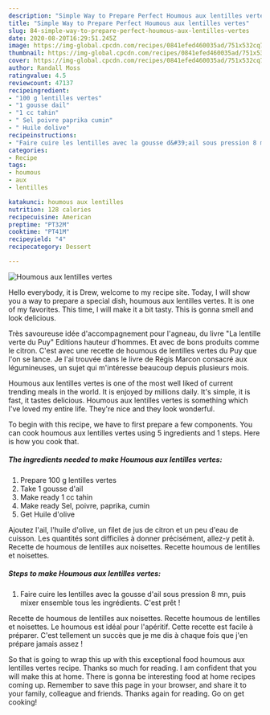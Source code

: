 ```yaml
---
description: "Simple Way to Prepare Perfect Houmous aux lentilles vertes"
title: "Simple Way to Prepare Perfect Houmous aux lentilles vertes"
slug: 84-simple-way-to-prepare-perfect-houmous-aux-lentilles-vertes
date: 2020-08-20T16:29:51.245Z
image: https://img-global.cpcdn.com/recipes/0841efed460035ad/751x532cq70/houmous-aux-lentilles-vertes-photo-principale-de-la-recette.jpg
thumbnail: https://img-global.cpcdn.com/recipes/0841efed460035ad/751x532cq70/houmous-aux-lentilles-vertes-photo-principale-de-la-recette.jpg
cover: https://img-global.cpcdn.com/recipes/0841efed460035ad/751x532cq70/houmous-aux-lentilles-vertes-photo-principale-de-la-recette.jpg
author: Randall Moss
ratingvalue: 4.5
reviewcount: 47137
recipeingredient:
- "100 g lentilles vertes"
- "1 gousse dail"
- "1 cc tahin"
- " Sel poivre paprika cumin"
- " Huile dolive"
recipeinstructions:
- "Faire cuire les lentilles avec la gousse d&#39;ail sous pression 8 mn, puis mixer ensemble tous les ingrédients. C&#39;est prêt !"
categories:
- Recipe
tags:
- houmous
- aux
- lentilles

katakunci: houmous aux lentilles 
nutrition: 128 calories
recipecuisine: American
preptime: "PT32M"
cooktime: "PT41M"
recipeyield: "4"
recipecategory: Dessert

---
```



![Houmous aux lentilles vertes](https://img-global.cpcdn.com/recipes/0841efed460035ad/751x532cq70/houmous-aux-lentilles-vertes-photo-principale-de-la-recette.jpg)

Hello everybody, it is Drew, welcome to my recipe site. Today, I will show you a way to prepare a special dish, houmous aux lentilles vertes. It is one of my favorites. This time, I will make it a bit tasty. This is gonna smell and look delicious.

Très savoureuse idée d&#39;accompagnement pour l&#39;agneau, du livre &#34;La lentille verte du Puy&#34; Editions hauteur d&#39;hommes. Et avec de bons produits comme le citron. C&#39;est avec une recette de houmous de lentilles vertes du Puy que l&#39;on se lance. Je l&#39;ai trouvée dans le livre de Régis Marcon consacré aux légumineuses, un sujet qui m&#39;intéresse beaucoup depuis plusieurs mois.

Houmous aux lentilles vertes is one of the most well liked of current trending meals in the world. It is enjoyed by millions daily. It's simple, it is fast, it tastes delicious. Houmous aux lentilles vertes is something which I've loved my entire life. They're nice and they look wonderful.


To begin with this recipe, we have to first prepare a few components. You can cook houmous aux lentilles vertes using 5 ingredients and 1 steps. Here is how you cook that.

<!--inarticleads1-->

##### The ingredients needed to make Houmous aux lentilles vertes:

1. Prepare 100 g lentilles vertes
1. Take 1 gousse d&#39;ail
1. Make ready 1 cc tahin
1. Make ready  Sel, poivre, paprika, cumin
1. Get  Huile d&#39;olive


Ajoutez l&#39;ail, l&#39;huile d&#39;olive, un filet de jus de citron et un peu d&#39;eau de cuisson. Les quantités sont difficiles à donner précisément, allez-y petit à. Recette de houmous de lentilles aux noisettes. Recette houmous de lentilles et noisettes. 

<!--inarticleads2-->

##### Steps to make Houmous aux lentilles vertes:

1. Faire cuire les lentilles avec la gousse d&#39;ail sous pression 8 mn, puis mixer ensemble tous les ingrédients. C&#39;est prêt !


Recette de houmous de lentilles aux noisettes. Recette houmous de lentilles et noisettes. Le houmous est idéal pour l&#39;apéritif. Cette recette est facile à préparer. C&#39;est tellement un succès que je me dis à chaque fois que j&#39;en prépare jamais assez ! 

So that is going to wrap this up with this exceptional food houmous aux lentilles vertes recipe. Thanks so much for reading. I am confident that you will make this at home. There is gonna be interesting food at home recipes coming up. Remember to save this page in your browser, and share it to your family, colleague and friends. Thanks again for reading. Go on get cooking!
